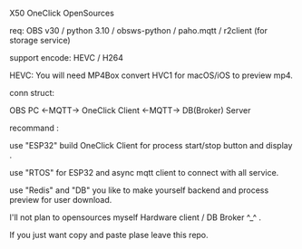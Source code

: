 X50 OneClick OpenSources 

req: OBS v30 / python 3.10 / obsws-python / paho.mqtt / r2client (for storage service)

support encode: HEVC / H264 

HEVC: You will need MP4Box convert HVC1 for macOS/iOS to preview mp4.


conn struct:

OBS PC <-MQTT-> OneClick Client <-MQTT-> DB(Broker) Server


recommand :

use "ESP32" build OneClick Client for process start/stop button and display .

use "RTOS" for ESP32 and async mqtt client to connect with all service.

use "Redis" and "DB" you like to make yourself backend and process preview for user download. 


I'll not plan to opensources myself Hardware client / DB Broker ^_^ .

If you just want copy and paste plase leave this repo.
